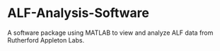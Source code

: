 # ALF-Analysis-Software
A software package using MATLAB to view and analyze ALF data from Rutherford Appleton Labs.
